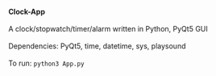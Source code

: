 <strong>Clock-App</strong> <br><br>
A clock/stopwatch/timer/alarm written in Python, PyQt5 GUI<br><br>
Dependencies: PyQt5, time, datetime, sys, playsound<br><br>
To run: ```python3 App.py```
